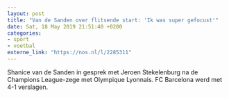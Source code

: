 ```yaml
---
layout: post
title: "Van de Sanden over flitsende start: 'Ik was super gefocust'"
date: Sat, 18 May 2019 21:51:40 +0200
categories: 
- sport 
- voetbal 
externe_link: "https://nos.nl/l/2285311"
---
```


Shanice van de Sanden in gesprek met Jeroen Stekelenburg na de Champions League-zege met Olympique Lyonnais. FC Barcelona werd met 4-1 verslagen.
